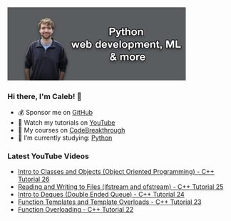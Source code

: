 <img src="github-cover-photo-my-face.jpg" width="400px" />

### Hi there, I'm Caleb! 🍛

- 💰 Sponsor me on [GitHub](https://github.com/sponsors/CalebCurry)
- 🎥 Watch my tutorials on [YouTube](https://www.youtube.com/calebthevideomaker2)
- 📗 My courses on [CodeBreakthrough](https://www.codebreakthrough.com)
- 🤔 I’m currently studying: [Python](https://www.youtube.com/watch?v=s3IvdkCq2_c&t=4254s)

### Latest YouTube Videos
<!-- YOUTUBE:START -->
- [Intro to Classes and Objects &lpar;Object Oriented Programming&rpar; - C++ Tutorial 26](https://www.youtube.com/watch?v=1fYUCXXhqsE)
- [Reading and Writing to Files &lpar;ifstream and ofstream&rpar; - C++ Tutorial 25](https://www.youtube.com/watch?v=Cz4fl-TUjVk)
- [Intro to Deques &lpar;Double Ended Queue&rpar; - C++ Tutorial 24](https://www.youtube.com/watch?v=6XENFGIgEjU)
- [Function Templates and Template Overloads - C++ Tutorial 23](https://www.youtube.com/watch?v=mLEux0Ln614)
- [Function Overloading - C++ Tutorial 22](https://www.youtube.com/watch?v=VZUAu_AN6Ec)
<!-- YOUTUBE:END -->
